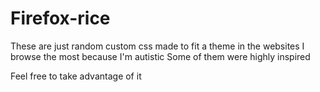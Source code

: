 # Firefox-rice

These are just random custom css made to fit a theme in the websites I browse the most because I'm autistic
Some of them were highly inspired

Feel free to take advantage of it
